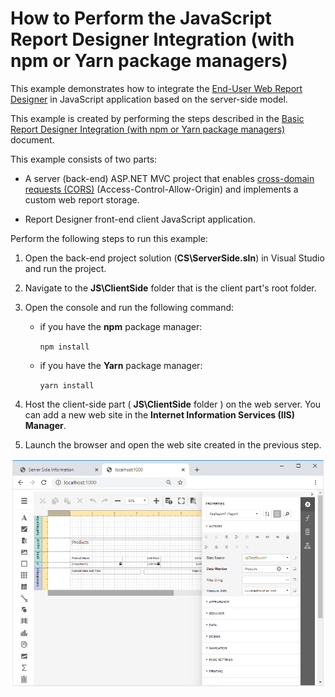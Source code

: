 # How to Perform the JavaScript Report Designer Integration (with npm or Yarn package managers)

This example demonstrates how to integrate the [End-User Web Report Designer](https://docs.devexpress.com/XtraReports/17103) in JavaScript application based on the server-side model.

This example is created by performing the steps described in the [Basic Report Designer Integration (with npm or Yarn package managers)](https://docs.devexpress.com/XtraReports/401256) document.

This example consists of two parts: 

- A server (back-end) ASP.NET MVC project that enables [cross-domain requests (CORS)](https://developer.mozilla.org/en-US/docs/Web/HTTP/CORS) (Access-Control-Allow-Origin) and implements a custom web report storage.

- Report Designer front-end client JavaScript application.

Perform the following steps to run this example:

1. Open the back-end project solution (**CS\ServerSide.sln**) in Visual Studio and run the project.
2. Navigate to the **JS\ClientSide** folder that is the client part's root folder.
3. Open the console and run the following command:
    - if you have the **npm** package manager:

        ```npm install```
    - if you have the **Yarn** package manager:
        
        ```yarn install```    

4. Host the client-side part ( **JS\ClientSide** folder ) on the web server. You can add a new web site in the **Internet Information Services (IIS) Manager**.
5. Launch the browser and open the web site created in the previous step.

![](images/screenshot.png)
